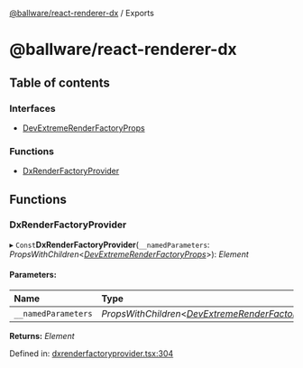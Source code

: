 [@ballware/react-renderer-dx](README.md) / Exports

# @ballware/react-renderer-dx

## Table of contents

### Interfaces

- [DevExtremeRenderFactoryProps](interfaces/devextremerenderfactoryprops.md)

### Functions

- [DxRenderFactoryProvider](modules.md#dxrenderfactoryprovider)

## Functions

### DxRenderFactoryProvider

▸ `Const`**DxRenderFactoryProvider**(`__namedParameters`: *PropsWithChildren*<[*DevExtremeRenderFactoryProps*](interfaces/devextremerenderfactoryprops.md)\>): *Element*

#### Parameters:

Name | Type |
:------ | :------ |
`__namedParameters` | *PropsWithChildren*<[*DevExtremeRenderFactoryProps*](interfaces/devextremerenderfactoryprops.md)\> |

**Returns:** *Element*

Defined in: [dxrenderfactoryprovider.tsx:304](https://github.com/frankball/ballware-react-renderer-dx/blob/5a8c37c/src/dxrenderfactoryprovider.tsx#L304)
